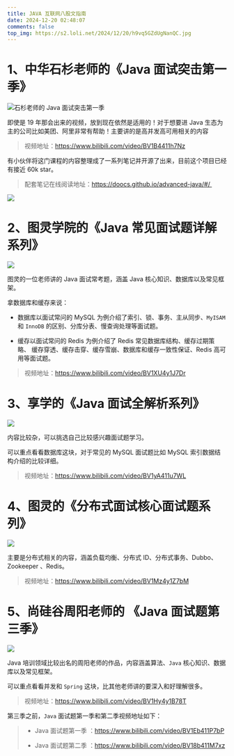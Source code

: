 ```yaml
---
title: JAVA 互联网八股文指南
date: 2024-12-20 02:48:07
comments: false
top_img: https://s2.loli.net/2024/12/20/h9vq5GZdUgNanQC.jpg
---
```


#    1、中华石杉老师的《Java 面试突击第一季》

![](https://s2.loli.net/2024/12/20/6RFps1SJacwOEzQ.png)石杉老师的 Java 面试突击第一季

即使是 19 年那会出来的视频，放到现在依然是适用的！对于想要进 Java 生态为主的公司比如美团、阿里非常有帮助！主要讲的是高并发高可用相关的内容

> 视频地址：https://www.bilibili.com/video/BV1B4411h7Nz

有小伙伴将这门课程的内容整理成了一系列笔记并开源了出来，目前这个项目已经有接近 60k star。

> 配套笔记在线阅读地址：https://doocs.github.io/advanced-java/#/ 

![](https://s2.loli.net/2024/12/20/nHTbYi91kKLNSOw.png)

# 2、图灵学院的《Java 常见面试题详解系列》

![](https://s2.loli.net/2024/12/20/6eb1AYGLT3XPEiD.png)

图灵的一位老师讲的 Java 面试常考题，涵盖 Java 核心知识、数据库以及常见框架。

拿数据库和缓存来说：

*   数据库以面试常问的 MySQL 为例介绍了索引、锁、事务、主从同步、`MyISAM` 和 `InnoDB` 的区别、分库分表、慢查询处理等面试题。

*   缓存以面试常问的 Redis 为例介绍了 Redis 常见数据库结构、缓存过期策略、 缓存穿透、缓存击穿、缓存雪崩、数据库和缓存一致性保证、Redis 高可用等面试题。

> 视频地址：https://www.bilibili.com/video/BV1XU4y1J7Dr

# 3、享学的《Java 面试全解析系列》

![](https://s2.loli.net/2024/12/20/dbMI4NscxRQlVCj.png)

内容比较杂，可以挑选自己比较感兴趣面试题学习。

可以重点看看数据库这块，对于常见的 MySQL 面试题比如 MySQL 索引数据结构介绍的比较详细。

> 视频地址：https://www.bilibili.com/video/BV1yA411u7WL

# 4、图灵的《分布式面试核心面试题系列》

![](https://s2.loli.net/2024/12/20/z4I7raRjmO5KLit.png)

主要是分布式相关的内容，涵盖负载均衡、分布式 ID、分布式事务、Dubbo、Zookeeper 、Redis。

> 视频地址：https://www.bilibili.com/video/BV1Mz4y1Z7bM

# 5、尚硅谷周阳老师的 《Java 面试题第三季》

![](https://s2.loli.net/2024/12/20/Uy9EiP5kf7cNDtS.png)

Java 培训领域比较出名的周阳老师的作品，内容涵盖算法、`Java` 核心知识、数据库以及常见框架。

可以重点看看并发和 `Spring` 这块，比其他老师讲的要深入和好理解很多。

> 视频地址：https://www.bilibili.com/video/BV1Hy4y1B78T

第三季之前，`Java` 面试题第一季和第二季视频地址如下：

> *   Java 面试题第一季 ：https://www.bilibili.com/video/BV1Eb411P7bP
>
> *   Java 面试题第二季 ：https://www.bilibili.com/video/BV18b411M7xz
